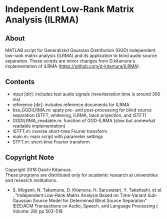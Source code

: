 # Independent Low-Rank Matrix Analysis (ILRMA)

## About
MATLAB script for Generalized Gaussian  Distribution (GGD) independent low-rank matrix analysis (ILRMA) and its application to blind audio source separation.
These scripts are minor changes from D.kitamura's implementation of ILRMA (https://github.com/d-kitamura/ILRMA).

## Contents
- input [dir]:		        includes test audio signals (reverberation time is around 300 ms)
- reference [dir]:	        includes reference documents for ILRMA
- bss_GGDILRMA.m:		        apply pre- and post-processing for blind source separation (STFT, whitening, ILRMA, back projection, and ISTFT)
- GGDILRMA_readable.m:	        function of GGD-ILRMA (slow but somewhat readable implementation)
- ISTFT.m:			        inverse short-time Fourier transform
- main.m:			        main script with parameter settings
- STFT.m:			        short-time Fourier transform


## Copyright Note
Copyright 2018 Daichi Kitamura.  
These programs are distributed only for academic research at universities and research institutions.  
* S. Mogami,  N. Takamune, D. Kitamura, H. Saruwatari, Y. Takahashi, et al. , "Independent Low-Rank Matrix Analysis Based on Time-Variant Sub-Gaussian Source Model for Determined Blind Source Separation"  IEEE/ACM Transactions on Audio, Speech, and Language Processing ( Volume: 28) pp 503-518
